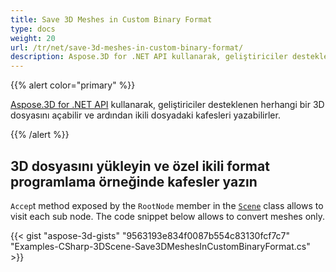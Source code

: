 ```yaml
---
title: Save 3D Meshes in Custom Binary Format
type: docs
weight: 20
url: /tr/net/save-3d-meshes-in-custom-binary-format/
description: Aspose.3D for .NET API kullanarak, geliştiriciler desteklenen herhangi bir 3D dosyasını açabilir ve daha sonra özel ikili dosyaya kafesler yazabilirler.
---
```

{{% alert color="primary" %}}

[Aspose.3D for .NET API](https://products.aspose.com/3d/net/) kullanarak, geliştiriciler desteklenen herhangi bir 3D dosyasını açabilir ve ardından ikili dosyadaki kafesleri yazabilirler.

{{% /alert %}}
##  **3D dosyasını yükleyin ve özel ikili format programlama örneğinde kafesler yazın**
`Accep`t method exposed by the `RootNode` member in the [`Scene`](https://reference.aspose.com/3d/net/aspose.threed/scene) class allows to visit each sub node. The code snippet below allows to convert meshes only.

{{< gist "aspose-3d-gists" "9563193e834f0087b554c83130fcf7c7" "Examples-CSharp-3DScene-Save3DMeshesInCustomBinaryFormat.cs" >}}
